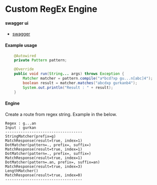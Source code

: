 # Custom RegEx Engine

#### swagger ui
* [swagger](http://localhost:8080/swagger-ui/index.html)

#### Example usage
```java
    @Autowired
    private Pattern pattern;

    @Override
    public void run(String... args) throws Exception {
        Matcher matcher = pattern.compile("a*bcd?xp gu...n[abc]4");
        boolean result = matcher.matches("abcdxp gurkanb4");
        System.out.println("Result : " + result);
    }
```

#### Engine
Create a route from regex string. Example in the below.

```text
Regex : g...an
Input : gurkan
-----------------------------------
StringMatcher(prefix=g)                                                 MatchResponse(result=true, index=1)                                   
DotMatcher(pattern=., prefix=, suffix=)                                 MatchResponse(result=true, index=1)                                   
DotMatcher(pattern=., prefix=, suffix=)                                 MatchResponse(result=true, index=1)                                   
DotMatcher(pattern=.an, prefix=, suffix=an)                             MatchResponse(result=true, index=3)                                   
LengthMatcher()                                                         MatchResponse(result=true, index=0)                                   
-----------------------------------
```
